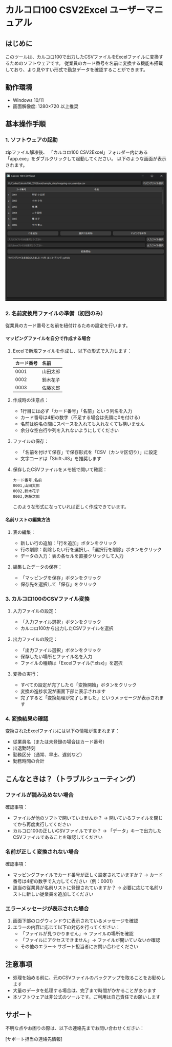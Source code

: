# カルコロ100 CSV2Excel ユーザーマニュアル

## はじめに

このツールは、カルコロ100で出力したCSVファイルをExcelファイルに変換するためのソフトウェアです。
従業員のカード番号を名前に変換する機能も搭載しており、より見やすい形式で勤怠データを確認することができます。

## 動作環境

- Windows 10/11
- 画面解像度: 1280×720 以上推奨

## 基本操作手順

### 1. ソフトウェアの起動

zipファイル解凍後、
「カルコロ100 CSV2Excel」フォルダー内にある「app.exe」をダブルクリックして起動してください。
以下のような画面が表示されます。

![app_image](/images/スクリーンショット%202025-01-14%20222035.png)

### 2. 名前変換用ファイルの準備（初回のみ）

従業員のカード番号と名前を紐付けるための設定を行います。

#### マッピングファイルを自分で作成する場合

1. Excelで新規ファイルを作成し、以下の形式で入力します：

   | カード番号 | 名前 |
   |-----------|------|
   | 0001      | 山田太郎 |
   | 0002      | 鈴木花子 |
   | 0003      | 佐藤次郎 |

2. 作成時の注意点：
   - 1行目には必ず「カード番号」「名前」という列名を入力
   - カード番号は4桁の数字（不足する場合は先頭に0を付ける）
   - 名前は姓名の間にスペースを入れても入れなくても構いません
   - 余分な空白行や列を入れないようにしてください

3. ファイルの保存：
   - 「名前を付けて保存」で保存形式を「CSV（カンマ区切り）」に設定
   - 文字コードは「Shift-JIS」を推奨します

4. 保存したCSVファイルをメモ帳で開いて確認：
   ```
   カード番号,名前
   0001,山田太郎
   0002,鈴木花子
   0003,佐藤次郎
   ```
   このような形式になっていれば正しく作成できています。
   
#### 名前リストの編集方法

1. 表の編集：
   - 新しい行の追加：「行を追加」ボタンをクリック
   - 行の削除：削除したい行を選択し、「選択行を削除」ボタンをクリック
   - データの入力：表の各セルを直接クリックして入力

2. 編集したデータの保存：
   - 「マッピングを保存」ボタンをクリック
   - 保存先を選択して「保存」をクリック

### 3. カルコロ100のCSVファイル変換

1. 入力ファイルの設定：
   - 「入力ファイル選択」ボタンをクリック
   - カルコロ100から出力したCSVファイルを選択

2. 出力ファイルの設定：
   - 「出力ファイル選択」ボタンをクリック
   - 保存したい場所とファイル名を入力
   - ファイルの種類は「Excelファイル(*.xlsx)」を選択

3. 変換の実行：
   - すべての設定が完了したら「変換開始」ボタンをクリック
   - 変換の進捗状況が画面下部に表示されます
   - 完了すると「変換処理が完了しました」というメッセージが表示されます

### 4. 変換結果の確認

変換されたExcelファイルには以下の情報が含まれます：
- 従業員名（または未登録の場合はカード番号）
- 出退勤時刻
- 勤務区分（通常、早出、遅刻など）
- 勤務時間の合計

## こんなときは？（トラブルシューティング）

### ファイルが読み込めない場合

確認事項：
- ファイルが他のソフトで開いていませんか？
  → 開いているファイルを閉じてから再度実行してください
- カルコロ100の正しいCSVファイルですか？
  → 「データ」キーで出力したCSVファイルであることを確認してください

### 名前が正しく変換されない場合

確認事項：
- マッピングファイルでカード番号が正しく設定されていますか？
  → カード番号は4桁の数字で入力してください（例：0001）
- 該当の従業員が名前リストに登録されていますか？
  → 必要に応じて名前リストに新しい従業員を追加してください

### エラーメッセージが表示された場合

1. 画面下部のログウィンドウに表示されているメッセージを確認
2. エラーの内容に応じて以下の対応を行ってください：
   - 「ファイルが見つかりません」→ ファイルの場所を確認
   - 「ファイルにアクセスできません」→ ファイルが開いていないか確認
   - その他のエラー→ サポート担当者にお問い合わせください

## 注意事項

- 処理を始める前に、元のCSVファイルのバックアップを取ることをお勧めします
- 大量のデータを処理する場合は、完了まで時間がかかることがあります
- 本ソフトウェアは非公式のツールです。ご利用は自己責任でお願いします

## サポート

不明な点やお困りの際は、以下の連絡先までお問い合わせください：

[サポート担当の連絡先情報]